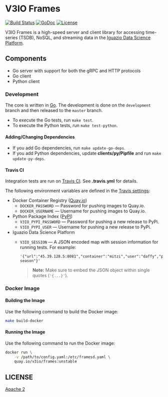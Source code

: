# V3IO Frames

[![Build Status](https://travis-ci.org/v3io/frames.svg?branch=master)](https://travis-ci.org/v3io/frames)
[![GoDoc](https://godoc.org/github.com/v3io/frames?status.svg)](https://godoc.org/github.com/v3io/frames)
[![License](https://img.shields.io/badge/License-Apache%202.0-blue.svg)](https://opensource.org/licenses/Apache-2.0)

V3IO Frames is a high-speed server and client library for accessing time-series (TSDB), NoSQL, and streaming data in the [Iguazio Data Science Platform](https://www.iguazio.com).

## Components

- Go server with support for both the gRPC and HTTP protocols
- Go client
- Python client

### Development

The core is written in [Go](https://golang.org/).
The development is done on the `development` branch and then released to the `master` branch.

- To execute the Go tests, run `make test`.
- To execute the Python tests, run `make test-python`.

#### Adding/Changing Dependencies

- If you add Go dependencies, run `make update-go-deps`.
- If you add Python dependencies, update **clients/py/Pipfile** and run `make
  update-py-deps`.

#### Travis CI

Integration tests are run on [Travis CI](https://travis-ci.org/).
See **.travis.yml** for details.

The following environment variables are defined in the [Travis settings](https://travis-ci.org/v3io/frames/settings):

- Docker Container Registry ([Quay.io](https://quay.io/))
    - `DOCKER_PASSWORD` &mdash; Password for pushing images to Quay.io.
    - `DOCKER_USERNAME` &mdash; Username for pushing images to Quay.io.
- Python Package Index ([PyPI](https://pypi.org/))
    - `V3IO_PYPI_PASSWORD` &mdash; Password for pushing a new release to PyPi.
    - `V3IO_PYPI_USER` &mdash; Username for pushing a new release to PyPi.
- Iguazio Data Science Platform
    - `V3IO_SESSION` &mdash; A JSON encoded map with session information for running tests.
      For example:

      ```
      '{"url":"45.39.128.5:8081","container":"mitzi","user":"daffy","password":"rabbit season"}'
      ```
      > **Note:** Make sure to embed the JSON object within single quotes (`'{...}'`).

### Docker Image

#### Building the Image

Use the following command to build the Docker image:

```sh
make build-docker
```

#### Running the Image

Use the following command to run the Docker image:

```sh
docker run \
	-v /path/to/config.yaml:/etc/framesd.yaml \
	quay.io/v3io/frames:unstable
```

## LICENSE

[Apache 2](LICENSE)

